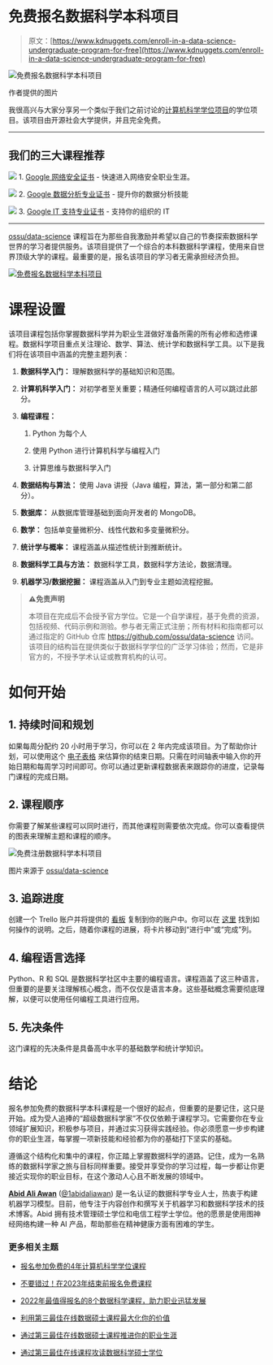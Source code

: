 # 免费报名数据科学本科项目

> 原文：[https://www.kdnuggets.com/enroll-in-a-data-science-undergraduate-program-for-free](https://www.kdnuggets.com/enroll-in-a-data-science-undergraduate-program-for-free)

![免费报名数据科学本科项目](../Images/212879026789b36cfe32340b1d4b336d.png)

作者提供的图片

我很高兴与大家分享另一个类似于我们之前讨论的[计算机科学学位项目](/enroll-in-a-4-year-computer-science-degree-program-for-free)的学位项目。该项目由开源社会大学提供，并且完全免费。

* * *

## 我们的三大课程推荐

![](../Images/0244c01ba9267c002ef39d4907e0b8fb.png) 1\. [Google 网络安全证书](https://www.kdnuggets.com/google-cybersecurity) - 快速进入网络安全职业生涯。

![](../Images/e225c49c3c91745821c8c0368bf04711.png) 2\. [Google 数据分析专业证书](https://www.kdnuggets.com/google-data-analytics) - 提升你的数据分析技能

![](../Images/0244c01ba9267c002ef39d4907e0b8fb.png) 3\. [Google IT 支持专业证书](https://www.kdnuggets.com/google-itsupport) - 支持你的组织的 IT

* * *

[ossu/data-science](https://github.com/ossu/data-science) 课程旨在为那些自我激励并希望以自己的节奏探索数据科学世界的学习者提供服务。该项目提供了一个综合的本科数据科学课程，使用来自世界顶级大学的课程。最重要的是，报名该项目的学习者无需承担经济负担。

[![免费报名数据科学本科项目](../Images/fc4e8c6db9ab87fc201212c3f0465aa6.png)](https://github.com/ossu/data-science)

# 课程设置

该项目课程包括你掌握数据科学并为职业生涯做好准备所需的所有必修和选修课程。数据科学项目重点关注理论、数学、算法、统计学和数据科学工具。以下是我们将在该项目中涵盖的完整主题列表：

1.  **数据科学入门：** 理解数据科学的基础知识和范围。

1.  **计算机科学入门：** 对初学者至关重要；精通任何编程语言的人可以跳过此部分。

1.  **编程课程：**

    1.  Python 为每个人

    1.  使用 Python 进行计算机科学与编程入门

    1.  计算思维与数据科学入门

1.  **数据结构与算法：** 使用 Java 讲授（Java 编程，算法，第一部分和第二部分）。

1.  **数据库：** 从数据库管理基础到面向开发者的 MongoDB。

1.  **数学：** 包括单变量微积分、线性代数和多变量微积分。

1.  **统计学与概率：** 课程涵盖从描述性统计到推断统计。

1.  **数据科学工具与方法：** 数据科学工具，数据科学方法论，数据清理。

1.  **机器学习/数据挖掘：** 课程涵盖从入门到专业主题如流程挖掘。

> **⚠️免责声明**
> 
> 本项目在完成后不会授予官方学位。它是一个自学课程，基于免费的资源，包括视频、代码示例和测验。参与者无需正式注册；所有材料和指南都可以通过指定的 GitHub 仓库 https://github.com/ossu/data-science 访问。该项目的结构旨在提供类似于数据科学学位的广泛学习体验；然而，它是非官方的，不授予学术认证或教育机构的认可。

# 如何开始

## 1\. 持续时间和规划

如果每周分配约 20 小时用于学习，你可以在 2 年内完成该项目。为了帮助你计划，可以使用这个 [电子表格](https://docs.google.com/spreadsheets/d/1TEGSUQDFuWL3TYNjiM8G3esly-tKOcgHSDABt92mzdA/copy) 来估算你的结束日期。只需在时间轴表中输入你的开始日期和每周学习时间即可。你可以通过更新课程数据表来跟踪你的进度，记录每门课程的完成日期。

## 2\. 课程顺序

你需要了解某些课程可以同时进行，而其他课程则需要依次完成。你可以查看提供的图表来理解主题和课程的顺序。

![免费注册数据科学本科项目](../Images/d740457f2a34208ac9bbb60e33c2d5ca.png)

图片来源于 [ossu/data-science](https://github.com/ossu/data-science)

## 3\. 追踪进度

创建一个 Trello 账户并将提供的 [看板](https://trello.com/b/JpvLwQfr/ossu-data-science) 复制到你的账户中。你可以在 [这里](https://support.atlassian.com/trello/docs/copying-cards-lists-or-boards/) 找到如何操作的说明。之后，随着你课程的进展，将卡片移动到“进行中”或“完成”列。

## 4\. 编程语言选择

Python、R 和 SQL 是数据科学社区中主要的编程语言。课程涵盖了这三种语言，但重要的是要关注理解核心概念，而不仅仅是语言本身。这些基础概念需要彻底理解，以便可以使用任何编程工具进行应用。

## 5\. 先决条件

这门课程的先决条件是具备高中水平的基础数学和统计学知识。

# 结论

报名参加免费的数据科学本科课程是一个很好的起点，但重要的是要记住，这只是开始。成为受人追捧的“超级数据科学家”不仅仅依赖于课程学习。它需要你在专业领域扩展知识，积极参与项目，并通过实习获得实践经验。你必须愿意一步步构建你的职业生涯，每掌握一项新技能和经验都为你的基础打下坚实的基础。

遵循这个结构化和集中的课程，你正踏上掌握数据科学的道路。记住，成为一名熟练的数据科学家之旅与目标同样重要。接受并享受你的学习过程，每一步都让你更接近实现你的职业目标，在这个激动人心且不断发展的领域中。

[](https://www.polywork.com/kingabzpro)****[Abid Ali Awan](https://www.polywork.com/kingabzpro)**** ([@1abidaliawan](https://www.linkedin.com/in/1abidaliawan)) 是一名认证的数据科学专业人士，热衷于构建机器学习模型。目前，他专注于内容创作和撰写关于机器学习和数据科学技术的技术博客。Abid 拥有技术管理硕士学位和电信工程学士学位。他的愿景是使用图神经网络构建一种 AI 产品，帮助那些在精神健康方面有困难的学生。

### 更多相关主题

+   [报名参加免费的4年计算机科学学位课程](https://www.kdnuggets.com/enroll-in-a-4-year-computer-science-degree-program-for-free)

+   [不要错过！在2023年结束前报名免费课程](https://www.kdnuggets.com/dont-miss-out-enroll-in-free-courses-before-2023-ends)

+   [2022年最值得报名的8个数据科学课程，助力职业迅猛发展](https://www.kdnuggets.com/2022/02/scaler-8-best-data-science-courses-enroll-2022-steep-career-advancement.html)

+   [利用第三最佳在线数据硕士课程最大化你的价值](https://www.kdnuggets.com/2023/05/bay-path-maximize-value-online-masters-data-science.html)

+   [通过第三最佳在线数据硕士课程推进你的职业生涯](https://www.kdnuggets.com/2023/07/bay-path-advance-career-3rd-best-online-masters-data-science-program.html)

+   [通过第三最佳在线课程攻读数据科学硕士学位](https://www.kdnuggets.com/2023/09/bay-path-pursue-masters-data-science-3rd-best-online-program)
